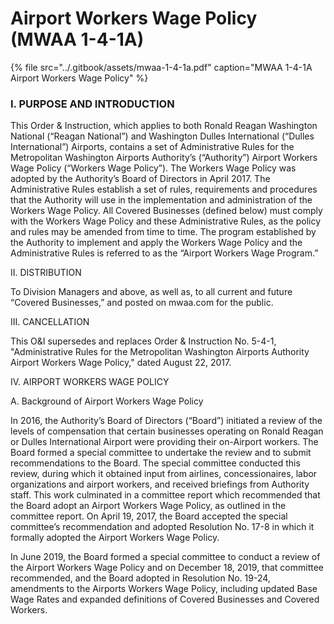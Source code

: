 # Airport Workers Wage Policy \(MWAA 1-4-1A\)

{% file src="../.gitbook/assets/mwaa-1-4-1a.pdf" caption="MWAA 1-4-1A Airport Workers Wage Policy" %}

### I. PURPOSE AND INTRODUCTION

This Order & Instruction, which applies to both Ronald Reagan Washington National \(“Reagan National”\) and Washington Dulles International \(“Dulles International”\) Airports, contains a set of Administrative Rules for the Metropolitan Washington Airports Authority’s \(“Authority”\) Airport Workers Wage Policy \(“Workers Wage Policy”\). The Workers Wage Policy was adopted by the Authority’s Board of Directors in April 2017. The Administrative Rules establish a set of rules, requirements and procedures that the Authority will use in the implementation and administration of the Workers Wage Policy. All Covered Businesses \(defined below\) must comply with the Workers Wage Policy and these Administrative Rules, as the policy and rules may be amended from time to time. The program established by the Authority to implement and apply the Workers Wage Policy and the Administrative Rules is referred to as the “Airport Workers Wage Program.”

II. DISTRIBUTION

To Division Managers and above, as well as, to all current and future “Covered Businesses,” and posted on mwaa.com for the public.

III. CANCELLATION

This O&I supersedes and replaces Order & Instruction No. 5-4-1, "Administrative Rules for the Metropolitan Washington Airports Authority Airport Workers Wage Policy," dated August 22, 2017.

IV. AIRPORT WORKERS WAGE POLICY

A. Background of Airport Workers Wage Policy

In 2016, the Authority’s Board of Directors \(“Board”\) initiated a review of the levels of compensation that certain businesses operating on Ronald Reagan or Dulles International Airport were providing their on-Airport workers. The Board formed a special committee to undertake the review and to submit recommendations to the Board. The special committee conducted this review, during which it obtained input from airlines, concessionaires, labor organizations and airport workers, and received briefings from Authority staff. This work culminated in a committee report which recommended that the Board adopt an Airport Workers Wage Policy, as outlined in the committee report. On April 19, 2017, the Board accepted the special committee’s recommendation and adopted Resolution No. 17-8 in which it formally adopted the Airport Workers Wage Policy.

In June 2019, the Board formed a special committee to conduct a review of the Airport Workers Wage Policy and on December 18, 2019, that committee recommended, and the Board adopted in Resolution No. 19-24, amendments to the Airports Workers Wage Policy, including updated Base Wage Rates and expanded definitions of Covered Businesses and Covered Workers.

